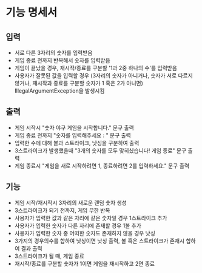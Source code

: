 # 기능 명세서

## 입력
- 서로 다른 3자리의 숫자를 입력받음
- 게임 종료 전까지 반복해서 숫자를 입력받음
- 게임이 끝났을 경우, 재시작/종료를 구분할 '1과 2중 하나의 수'를 입력받음
- 사용자가 잘못된 값을 입력할 경우 (3자리의 숫자가 아니거나, 숫자가 서로 다르지 않거나, 재시작과 종료를 구분할 숫자가 1 혹은 2가 아니면) IllegalArgumentException을 발생시킴


## 출력
- 게임 시작시 "숫자 야구 게임을 시작합니다." 문구 출력
- 게임 종료 전까지 "숫자를 입력해주세요 : " 문구 출력
- 입력한 수에 대해 볼과 스트라이크, 낫싱을 구분하여 출력
- 3스트라이크가 발생했을때 "3개의 숫자를 모두 맞히셨습니다! 게임 종료" 문구 출력
- 게임 종료시 "게임을 새로 시작하려면 1, 종료하려면 2를 입력하세요." 문구 출력

## 기능
- 게임 시작/재시작시 3자리의 새로운 랜덤 숫자 생성
- 3스트라이크가 되기 전까지, 게임 무한 반복
- 사용자가 입력한 값과 같은 자리에 같은 숫자일 경우 1스트라이크 추가
- 사용자가 입력한 숫자가 다른 자리에 존재할 경우 1볼 추가
- 사용자가 입력한 숫자 중 어떠한 숫자도 존재하지 않을 경우 낫싱
- 3가지의 경우의수를 합하여 낫싱이면 낫싱 출력, 볼 혹은 스트라이크가 존재시 합하여 결과 출력
- 3스트라이크가 될 때, 게임 종료
- 재시작/종료를 구분할 숫자가 1이면 게임을 재시작하고 2면 종료